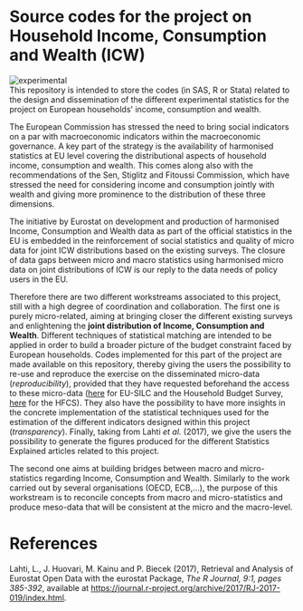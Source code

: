 # Source codes for the project on Household Income, Consumption and Wealth (ICW)
![experimental](http://ec.europa.eu/eurostat/statistics-explained/images/9/95/Experimental.png)<br />
This repository is intended to store the codes (in SAS, R or Stata) related to the design and dissemination of the different experimental statistics for the project on European households' income, consumption and wealth.

The European Commission has stressed the need to bring social indicators on a par with macroeconomic indicators within the macroeconomic governance. A key part of the strategy is the availability of harmonised statistics at EU level covering the distributional aspects of household income, consumption and wealth. This comes along also with the recommendations of the Sen, Stiglitz and Fitoussi Commission, which have stressed the need for considering income and consumption jointly with wealth and giving more prominence to the distribution of these three dimensions.

The initiative by Eurostat on development and production of harmonised Income, Consumption and Wealth data as part of the official statistics in the EU is embedded in the reinforcement of social statistics and quality of micro data for joint ICW distributions based on the existing surveys. The closure of data gaps between micro and macro statistics using harmonised micro data on joint distributions of ICW is our reply to the data needs of policy users in the EU.

Therefore there are two different workstreams associated to this project, still with a high degree of coordination and collaboration. The first one is purely micro-related, aiming at bringing closer the different existing surveys and enlightening the **joint distribution of Income, Consumption and Wealth**. Different techniques of statistical matching are intended to be applied in order to build a broader picture of the budget constraint faced by European households. 
Codes implemented for this part of the project are made available on this repository, thereby giving the users the possibility to re-use and reproduce the exercise on the disseminated micro-data (*reproducibility*), provided that they have requested beforehand the access to these micro-data ([here](http://ec.europa.eu/eurostat/web/microdata/overview) for EU-SILC and the Household Budget Survey, [here](https://www.ecb.europa.eu/pub/economic-research/research-networks/html/researcher_hfcn.en.html) for the HFCS). 
They also have the possibility to have more insights in the concrete implementation of the statistical techniques used for the estimation of the different indicators designed within this project (*transparency*). Finally, taking from Lahti _et al._ (2017), we give the users the possibility to generate the figures produced for the different Statistics Explained articles related to this project.

The second one aims at building bridges between macro and micro-statistics regarding Income, Consumption and Wealth. Similarly to the work carried out by several organisations (OECD, ECB,...), the purpose of this workstream is to reconcile concepts from macro and micro-statistics and produce meso-data that will be consistent at the micro and the macro-level.

# References
Lahti, L., J. Huovari, M. Kainu and P. Biecek (2017), Retrieval and Analysis of Eurostat Open Data with the eurostat Package, *The R Journal, 9:1, pages 385-392*, available at https://journal.r-project.org/archive/2017/RJ-2017-019/index.html.